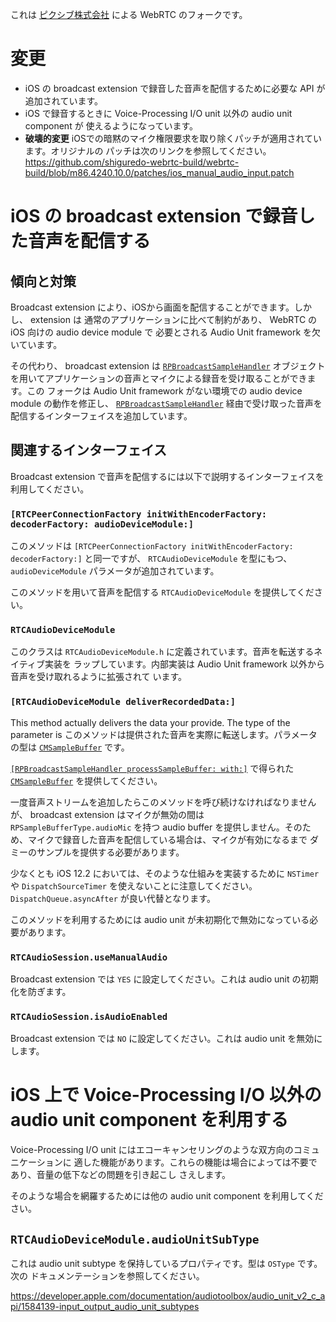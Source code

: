 これは [ピクシブ株式会社](https://www.pixiv.co.jp/) による WebRTC のフォークです。

# 変更
- iOS の broadcast extension で録音した音声を配信するために必要な API が追加されています。
- iOS で録音するときに Voice-Processing I/O unit 以外の audio unit component が
  使えるようになっています。
- **破壊的変更** iOSでの暗黙のマイク権限要求を取り除くパッチが適用されています。オリジナルの
  パッチは次のリンクを参照してください。
  https://github.com/shiguredo-webrtc-build/webrtc-build/blob/m86.4240.10.0/patches/ios_manual_audio_input.patch

# iOS の broadcast extension で録音した音声を配信する

## 傾向と対策

Broadcast extension により、iOSから画面を配信することができます。しかし、 extension は
通常のアプリケーションに比べて制約があり、 WebRTC の iOS 向けの audio device module で
必要とされる Audio Unit framework を欠いています。

その代わり、 broadcast extension は [`RPBroadcastSampleHandler`](https://developer.apple.com/documentation/replaykit/rpbroadcastsamplehandler)
オブジェクトを用いてアプリケーションの音声とマイクによる録音を受け取ることができます。この
フォークは Audio Unit framework がない環境での audio device module の動作を修正し、
[`RPBroadcastSampleHandler`](https://developer.apple.com/documentation/replaykit/rpbroadcastsamplehandler)
経由で受け取った音声を配信するインターフェイスを追加しています。

## 関連するインターフェイス

Broadcast extension で音声を配信するには以下で説明するインターフェイスを利用してください。

### `[RTCPeerConnectionFactory initWithEncoderFactory: decoderFactory: audioDeviceModule:]`

このメソッドは `[RTCPeerConnectionFactory initWithEncoderFactory: decoderFactory:]`
と同一ですが、 `RTCAudioDeviceModule` を型にもつ、  `audioDeviceModule`
パラメータが追加されています。

このメソッドを用いて音声を配信する `RTCAudioDeviceModule` を提供してください。

### `RTCAudioDeviceModule`

このクラスは `RTCAudioDeviceModule.h` に定義されています。音声を転送するネイティブ実装を
ラップしています。内部実装は Audio Unit framework 以外から音声を受け取れるように拡張されて
います。

### `[RTCAudioDeviceModule deliverRecordedData:]`

This method actually delivers the data your provide. The type of the parameter
is
このメソッドは提供された音声を実際に転送します。パラメータの型は [`CMSampleBuffer`](https://developer.apple.com/documentation/coremedia/cmsamplebuffer-u71)
です。

[`[RPBroadcastSampleHandler processSampleBuffer: with:]`](https://developer.apple.com/documentation/replaykit/rpbroadcastsamplehandler/2123045-processsamplebuffer)
で得られた [`CMSampleBuffer`](https://developer.apple.com/documentation/coremedia/cmsamplebuffer-u71)
を提供してください。

一度音声ストリームを追加したらこのメソッドを呼び続けなければなりませんが、 broadcast
extension はマイクが無効の間は `RPSampleBufferType.audioMic` を持つ audio buffer
を提供しません。そのため、マイクで録音した音声を配信している場合は、マイクが有効になるまで
ダミーのサンプルを提供する必要があります。

少なくとも iOS 12.2 においては、そのような仕組みを実装するために `NSTimer` や
`DispatchSourceTimer` を使えないことに注意してください。 `DispatchQueue.asyncAfter`
が良い代替となります。

このメソッドを利用するためには audio unit が未初期化で無効になっている必要があります。

### `RTCAudioSession.useManualAudio`

Broadcast extension では `YES` に設定してください。これは audio unit の初期化を防ぎます。

### `RTCAudioSession.isAudioEnabled`

Broadcast extension では `NO` に設定してください。これは audio unit を無効にします。

# iOS 上で Voice-Processing I/O 以外の audio unit component を利用する

Voice-Processing I/O unit にはエコーキャンセリングのような双方向のコミュニケーションに
適した機能があります。これらの機能は場合によっては不要であり、音量の低下などの問題を引き起こし
さえします。

そのような場合を網羅するためには他の audio unit component を利用してください。

## `RTCAudioDeviceModule.audioUnitSubType`

これは audio unit subtype を保持しているプロパティです。型は `OSType` です。次の
ドキュメンテーションを参照してください。

https://developer.apple.com/documentation/audiotoolbox/audio_unit_v2_c_api/1584139-input_output_audio_unit_subtypes
